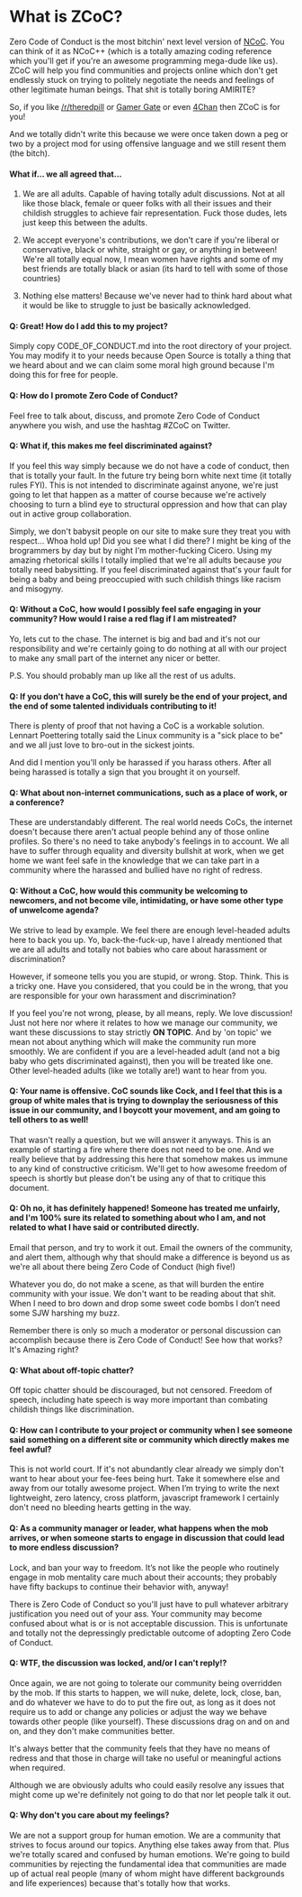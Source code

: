 # What is ZCoC?

Zero Code of Conduct is the most bitchin' next level version of
[NCoC](https://github.com/domgetter/NCoC). You can think of it as NCoC++
(which is a totally amazing coding reference which you'll get if you're an
awesome programming mega-dude like us). ZCoC will help you find communities and projects online
which don't get endlessly stuck on trying to politely negotiate the needs and
feelings of other legitimate human beings. That shit is totally boring AMIRITE?

So, if you like
[/r/theredpill](https://www.reddit.com//r/theredpill) or
[Gamer Gate](https://www.reddit.com/r/KotakuInAction/) or even [4Chan](http://www.4chan.org)
then ZCoC is for you!

And we totally didn't write this because we were once taken down a peg or two by a project mod for using offensive language and we still resent them (the bitch).

#### What if... we all agreed that...

1. We are all adults. Capable of having totally adult discussions. Not at all
like those black, female or queer folks with all their issues and
their childish struggles to achieve fair representation. Fuck those dudes, lets
just keep this between the adults.

2. We accept everyone's contributions, we don't care if you're liberal or
conservative, black or white, straight or gay, or anything in between! We're all totally equal now, I mean
women have rights and some of my best friends are totally black or asian (its
hard to tell with some of those countries)

3. Nothing else matters! Because we've never had to think hard about what it
would be like to struggle to just be basically acknowledged.

#### Q: Great! How do I add this to my project?

Simply copy CODE_OF_CONDUCT.md into the root directory of your project.  You
may modify it to your needs because Open Source is totally a thing that we
heard about and we can claim some moral high ground because I'm doing this for
free for people.

#### Q: How do I promote Zero Code of Conduct?

Feel free to talk about, discuss, and promote Zero Code of Conduct anywhere
you wish, and use the hashtag #ZCoC on Twitter.

#### Q: What if, this makes me feel discriminated against?

If you feel this way simply because we do not have a code of conduct, then
that is totally your fault. In the future try being born white next time (it
totally rules FYI). This is not intended to discriminate against anyone, we're
just going to let that happen as a matter of course because we're actively
choosing to turn a blind eye to structural oppression and how that can play out
in active group collaboration.

Simply, we don't babysit people on our site to make sure they treat you
with respect... Whoa hold up! Did you see what I did there? I might be king of the brogrammers by day but by night I'm mother-fucking Cicero. Using my amazing rhetorical skills I totally implied
that we're all adults because *you* totally need babysitting. If you feel discriminated against that's your fault for being a baby and being preoccupied
with such childish things like racism and misogyny.

#### Q: Without a CoC, how would I possibly feel safe engaging in your community?  How would I raise a red flag if I am mistreated?

Yo, lets cut to the chase. The internet is big and bad and it's not our
responsibility and we're certainly going to do nothing at all with our project
to make any small part of the internet any nicer or better.

P.S. You should probably man up like all the rest of us adults.

#### Q: If you don't have a CoC, this will surely be the end of your project, and the end of some talented individuals contributing to it!

There is plenty of proof that not having a CoC is a workable solution. Lennart Poettering totally said the Linux community is a "sick place to be" and we all just love to bro-out in the sickest joints.

And did I mention you'll only be harassed if you harass others. After all being harassed is totally a sign that you brought it on yourself.

#### Q: What about non-internet communications, such as a place of work, or a conference?

These are understandably different. The real world needs CoCs, the
internet doesn't because there aren't actual people behind any of those online
profiles. So there's no need to take anybody's feelings in to account. We all have to suffer through equality and diversity bullshit at work, when we get home we want feel safe in the knowledge that we can take part in a community where the harassed and bullied have no right of redress.

#### Q: Without a CoC, how would this community be welcoming to newcomers, and not become vile, intimidating, or have some other type of unwelcome agenda?

We strive to lead by example.  We feel there are enough level-headed adults here to back you up.  Yo, back-the-fuck-up, have I already mentioned that we are all adults and totally not babies who care about harassment or discrimination?

However, if someone tells you you are stupid, or wrong.  Stop.  Think.  This is a tricky one.  Have you considered, that you could be in the wrong, that you are responsible for your own harassment and discrimination?

If you feel you're not wrong, please, by all means, reply.  We love discussion! Just not here nor where it relates to how we manage our community, we want these discussions to stay strictly **ON TOPIC**. And by 'on topic' we mean not about anything which will make the community run more smoothly. We are confident if you are a level-headed adult (and not a big baby who gets discriminated against), then you will be treated like one.  Other level-headed adults (like we totally are!) want to hear from you.

#### Q: Your name is offensive.  CoC sounds like Cock, and I feel that this is a group of white males that is trying to downplay the seriousness of this issue in our community, and I boycott your movement, and am going to tell others to as well!

That wasn't really a question, but we will answer it anyways.  This is an example of starting a fire where there does not need to be one. And we really believe that by addressing this here that somehow makes us immune to any kind of constructive criticism. We'll get to how awesome freedom of speech is shortly but
please don't be using any of that to critique this document.

#### Q: Oh no, it has definitely happened!  Someone has treated me unfairly, and I'm 100% sure its related to something about who I am, and not related to what I have said or contributed directly.

Email that person, and try to work it out. Email the owners of the community, and alert them, although why that should make a difference is beyond us as we're
all about there being Zero Code of Conduct (high five!)

Whatever you do, do not make a scene, as that will burden the entire community with your issue. We don't want to be reading about that shit. When I need to bro down and drop some sweet code bombs I don’t need some SJW harshing my buzz.

Remember there is only so much a moderator or personal discussion can accomplish because there is Zero Code of Conduct! See how that works? It's Amazing right?

#### Q: What about off-topic chatter?

Off topic chatter should be discouraged, but not censored. Freedom of speech,
including hate speech is way more important than combating childish things like
discrimination.

#### Q: How can I contribute to your project or community when I see someone said something on a different site or community which directly makes me feel awful?

This is not world court. If it's not abundantly clear already we simply don't
want to hear about your fee-fees being hurt. Take it somewhere else and away
from our totally awesome project. When I’m trying to write the next lightweight, zero latency, cross platform, javascript framework I certainly don't need no bleeding hearts getting in the way. 

#### Q: As a community manager or leader, what happens when the mob arrives, or when someone starts to engage in discussion that could lead to more endless discussion?

Lock, and ban your way to freedom. It’s not like the people who routinely engage in mob mentality care much about their accounts; they probably have fifty backups to continue their behavior with, anyway!

There is Zero Code of Conduct so you'll just have to pull whatever arbitrary justification you need out of your ass. Your community may become confused about what is or is not acceptable discussion. This is unfortunate and totally not the depressingly predictable outcome of adopting Zero Code of Conduct.

#### Q: WTF, the discussion was locked, and/or I can't reply!?

Once again, we are not going to tolerate our community being overridden by the mob.  If this starts to happen, we will nuke, delete, lock, close, ban, and do whatever we have to do to put the fire out, as long as it does not require us to add or change any policies or adjust the way we behave towards other people (like yourself). These discussions drag on and on and on, and they don't make communities better. 

It's always better that the community feels that they have no means of redress and that those in charge will take no useful or meaningful actions when required.

Although we are obviously adults who could easily resolve any issues that might come up we're definitely not going to do that nor let people talk it out.

#### Q: Why don't you care about my feelings?

We are not a support group for human emotion. We are a community that strives to focus around our topics. Anything else takes away from that. Plus we're totally scared and confused by human emotions. We're going to build communities by rejecting the fundamental idea that communities are made up of actual real people (many of whom might have different backgrounds and life experiences) because that's totally how that works.
